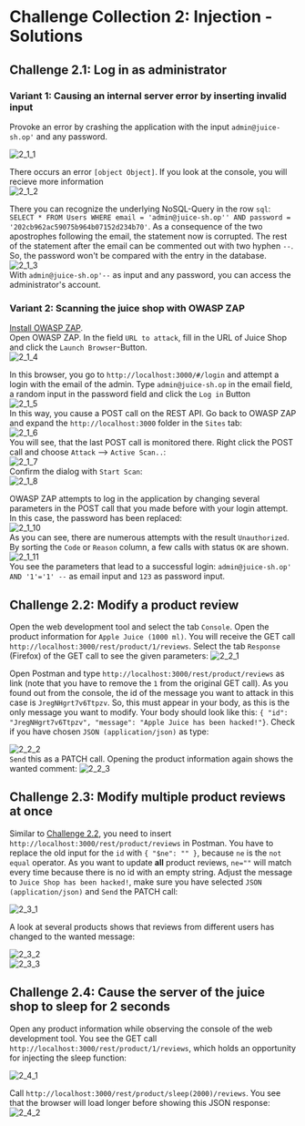 # Challenge Collection 2: Injection - Solutions

## Challenge 2.1: Log in as administrator

### Variant 1: Causing an internal server error by inserting invalid input

Provoke an error by crashing the application with the input `admin@juice-sh.op'` and any password.  

![2_1_1](screenshots/solution2_1_1.png)  

There occurs an error `[object Object]`. If you look at the console, you will recieve more information  
![2_1_2](screenshots/solution2_1_2.png)  

There you can recognize the underlying NoSQL-Query in the row `sql`: `SELECT * FROM Users WHERE email = 'admin@juice-sh.op'' AND password = '202cb962ac59075b964b07152d234b70'`. As a consequence of the two apostrophes following the email, the statement now is corrupted. The rest of the statement after the email can be commented out with two hyphen `--`. So, the password won't be compared with the entry in the database.  
![2_1_3](screenshots/solution2_1_3.png)  
With `admin@juice-sh.op'--` as input and any password, you can access the administrator's account.

### Variant 2: Scanning the juice shop with OWASP ZAP

[Install OWASP ZAP](https://github.com/zaproxy/zaproxy/wiki/Downloads).  
Open OWASP ZAP. In the field `URL to attack`, fill in the URL of Juice Shop and click the `Launch Browser`-Button.  
![2_1_4](screenshots/solution2_1_4.png)  

In this browser, you go to `http://localhost:3000/#/login` and attempt a login with the email of the admin. Type `admin@juice-sh.op` in the email field, a random input in the password field and click the `Log in` Button  
![2_1_5](screenshots/solution2_1_5.png)  
In this way, you cause a POST call on the REST API. Go back to OWASP ZAP and expand the `http://localhost:3000` folder in the `Sites` tab:  
![2_1_6](screenshots/solution2_1_6.png)  
You will see, that the last POST call is monitored there. Right click the POST call and choose `Attack` --> `Active Scan..`:  
![2_1_7](screenshots/solution2_1_7.png)  
Confirm the dialog with `Start Scan`:  
![2_1_8](screenshots/solution2_1_8.png)  

OWASP ZAP attempts to log in the application by changing several parameters in the POST call that you made before with your login attempt. In this case, the password has been replaced:  
![2_1_10](screenshots/solution2_1_10.png)  
As you can see, there are numerous attempts with the result `Unauthorized`. By sorting the `Code` or `Reason` column, a few calls with status `OK` are shown.  
![2_1_11](screenshots/solution2_1_11.png)  
You see the parameters that lead to a successful login: `admin@juice-sh.op' AND '1'='1' --` as email input and `123` as password input.


## Challenge 2.2: Modify a product review

Open the web development tool and select the tab `Console`.
Open the product information for `Apple Juice (1000 ml)`. You will receive the GET call `http://localhost:3000/rest/product/1/reviews`. Select the tab `Response` (Firefox) of the GET call to see the given parameters:
![2_2_1](screenshots/solution2_2_1.png)  

Open Postman and type `http://localhost:3000/rest/product/reviews` as link (note that you have to remove the `1` from the original GET call).
As you found out from the console, the id of the message you want to attack in this case is `JregNHgrt7v6Ttpzv`. So, this must appear in your body, as this is the only message you want to modify. Your body should look like this:
`{ "id": "JregNHgrt7v6Ttpzv", "message": "Apple Juice has been hacked!"}`. Check if you have chosen `JSON (application/json)` as type:

![2_2_2](screenshots/solution2_2_2.png)  
`Send` this as a PATCH call.
Opening the product information again shows the wanted comment:
![2_2_3](screenshots/solution2_2_3.png)  

## Challenge 2.3: Modify multiple product reviews at once

Similar to [Challenge 2.2](), you need to insert `http://localhost:3000/rest/product/reviews` in Postman.
You have to replace the old input for the `id` with `{ "$ne": "" }`, because `ne` is the `not equal` operator. As you want to update **all** product reviews, `ne=""` will match every time because there is no id with an empty string.
Adjust the message to `Juice Shop has been hacked!`, make sure you have selected `JSON (application/json)` and `Send` the PATCH call:

![2_3_1](screenshots/solution2_3_1.png)  

A look at several products shows that reviews from different users has changed to the wanted message:  

![2_3_2](screenshots/solution2_3_2.png)  
![2_3_3](screenshots/solution2_3_3.png)  


## Challenge 2.4: Cause the server of the juice shop to sleep for 2 seconds

Open any product information while observing the console of the web development tool. You see the GET call `http://localhost:3000/rest/product/1/reviews`, which holds an opportunity for injecting the sleep function:  

![2_4_1](screenshots/solution2_4_1.png)  

Call `http://localhost:3000/rest/product/sleep(2000)/reviews`. You see that the browser will load longer before showing this JSON response:  
![2_4_2](screenshots/solution2_4_2.png)
